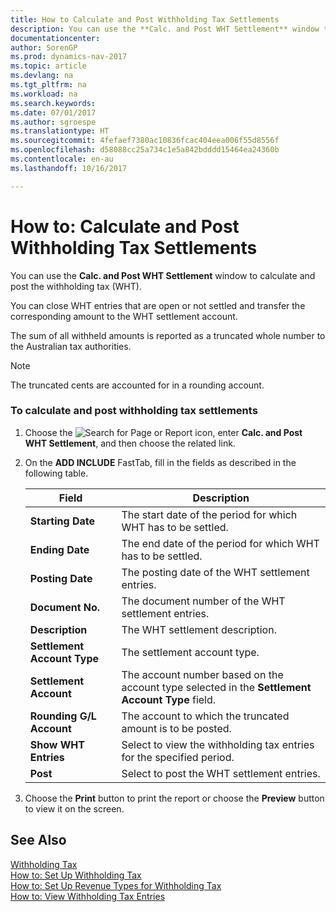 ```yaml
---
title: How to Calculate and Post Withholding Tax Settlements
description: You can use the **Calc. and Post WHT Settlement** window to calculate and post the withholding tax (WHT).
documentationcenter: 
author: SorenGP
ms.prod: dynamics-nav-2017
ms.topic: article
ms.devlang: na
ms.tgt_pltfrm: na
ms.workload: na
ms.search.keywords: 
ms.date: 07/01/2017
ms.author: sgroespe
ms.translationtype: HT
ms.sourcegitcommit: 4fefaef7380ac10836fcac404eea006f55d8556f
ms.openlocfilehash: d58088cc25a734c1e5a842bdddd15464ea24360b
ms.contentlocale: en-au
ms.lasthandoff: 10/16/2017

---
```

# <a name="how-to-calculate-and-post-withholding-tax-settlements"></a>How to: Calculate and Post Withholding Tax Settlements
You can use the **Calc. and Post WHT Settlement** window to calculate and post the withholding tax (WHT).  
  
 You can close WHT entries that are open or not settled and transfer the corresponding amount to the WHT settlement account.  
  
 The sum of all withheld amounts is reported as a truncated whole number to the Australian tax authorities.  
  
> [!NOTE]  
>  The truncated cents are accounted for in a rounding account.  
  
### <a name="to-calculate-and-post-withholding-tax-settlements"></a>To calculate and post withholding tax settlements  
  
1.  Choose the ![Search for Page or Report](media/ui-search/search_small.png "Search for Page or Report icon") icon, enter **Calc. and Post WHT Settlement**, and then choose the related link.  
  
2.  On the **ADD INCLUDE<!--[!INCLUDE[bp_optionsheading](../../includes/bp_optionsheading_md.md)]-->** FastTab, fill in the fields as described in the following table.  
  
    |Field|Description|  
    |---------------------------------|---------------------------------------|  
    |**Starting Date**|The start date of the period for which WHT has to be settled.|  
    |**Ending Date**|The end date of the period for which WHT has to be settled.|  
    |**Posting Date**|The posting date of the WHT settlement entries.|  
    |**Document No.**|The document number of the WHT settlement entries.|  
    |**Description**|The WHT settlement description.|  
    |**Settlement Account Type**|The settlement account type.|  
    |**Settlement Account**|The account number based on the account type selected in the **Settlement Account Type** field.|  
    |**Rounding G/L Account**|The account to which the truncated amount is to be posted.|  
    |**Show WHT Entries**|Select to view the withholding tax entries for the specified period.|  
    |**Post**|Select to post the WHT settlement entries.|  
  
3.  Choose the **Print** button to print the report or choose the **Preview** button to view it on the screen.  
  
## <a name="see-also"></a>See Also  
 [Withholding Tax](withholding-tax.md)   
 [How to: Set Up Withholding Tax](how-to-set-up-withholding-tax.md)   
 [How to: Set Up Revenue Types for Withholding Tax](how-to-set-up-revenue-types-for-withholding-tax.md)   
 [How to: View Withholding Tax Entries](how-to-view-withholding-tax-entries.md)
